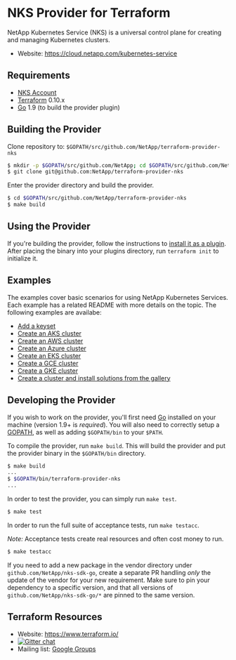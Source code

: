 NKS Provider for Terraform
==========================

NetApp Kubernetes Service (NKS) is a universal control plane for creating and managing Kubernetes clusters.

- Website: https://cloud.netapp.com/kubernetes-service

Requirements
------------

- [NKS Account](https://cloud.netapp.com/kubernetes-service)
- [Terraform](https://www.terraform.io/downloads.html) 0.10.x
- [Go](https://golang.org/doc/install) 1.9 (to build the provider plugin)

Building the Provider
---------------------

Clone repository to: `$GOPATH/src/github.com/NetApp/terraform-provider-nks`

```sh
$ mkdir -p $GOPATH/src/github.com/NetApp; cd $GOPATH/src/github.com/NetApp
$ git clone git@github.com:NetApp/terraform-provider-nks
```

Enter the provider directory and build the provider.

```sh
$ cd $GOPATH/src/github.com/NetApp/terraform-provider-nks
$ make build
```

Using the Provider
------------------
If you're building the provider, follow the instructions to [install it as a plugin](https://www.terraform.io/docs/plugins/basics.html#installing-a-plugin). After placing the binary into your plugins directory, run `terraform init` to initialize it.

Examples
--------

The examples cover basic scenarios for using NetApp Kubernetes Services. Each example has a related README with more details on the topic. The following examples are availabe:

- [Add a keyset](examples/keysets)
- [Create an AKS cluster](examples/aks)
- [Create an AWS cluster](examples/aws)
- [Create an Azure cluster](examples/azure)
- [Create an EKS cluster](examples/eks)
- [Create a GCE cluster](examples/gce)
- [Create a GKE cluster](examples/gke)
- [Create a cluster and install solutions from the gallery](examples/solutions)

Developing the Provider
-----------------------

If you wish to work on the provider, you'll first need [Go](http://www.golang.org) installed on your machine (version 1.9+ is *required*). You will also need to correctly setup a [GOPATH](http://golang.org/doc/code.html#GOPATH), as well as adding `$GOPATH/bin` to your `$PATH`.

To compile the provider, run `make build`. This will build the provider and put the provider binary in the `$GOPATH/bin` directory.

```sh
$ make build
...
$ $GOPATH/bin/terraform-provider-nks
...
```

In order to test the provider, you can simply run `make test`.

```sh
$ make test
```

In order to run the full suite of acceptance tests, run `make testacc`.

*Note:* Acceptance tests create real resources and often cost money to run.

```sh
$ make testacc
```

If you need to add a new package in the vendor directory under `github.com/NetApp/nks-sdk-go`, create a separate PR handling _only_ the update of the vendor for your new requirement. Make sure to pin your dependency to a specific version, and that all versions of `github.com/NetApp/nks-sdk-go/*` are pinned to the same version.

Terraform Resources
-------------------

- Website: https://www.terraform.io/
- [![Gitter chat](https://badges.gitter.im/hashicorp-terraform/Lobby.png)](https://gitter.im/hashicorp-terraform/Lobby)
- Mailing list: [Google Groups](http://groups.google.com/group/terraform-tool)
